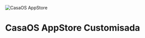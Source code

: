 
![CasaOS AppStore](https://raw.githubusercontent.com/WisdomSky/CasaOS-LinuxServer-AppStore/main/banner.png)

# CasaOS AppStore Customisada

